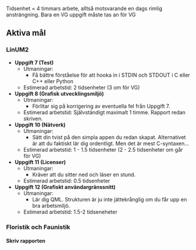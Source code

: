 Tidsenhet = 4 timmars arbete, alltså motsvarande en dags rimlig ansträngning.
Bara en VG uppgift måste tas an för VG
## Aktiva mål
### LinUM2
- **Uppgift 7 (Test)**
	- Utmaningar:
		- Få bättre förståelse för att hooka in i STDIN och STDOUT i C eller C++ eller Python
	- Estimerad arbetstid: 2 tidsenheter (3 om för VG)
- **Uppgift 8 (Grafisk utvecklingsmiljö)**
	- Utmaningar: 
		- Förlitar sig på korrigering av eventuella fel från Uppgift 7.
	- Estimerad arbetstid: Självständigt maximalt 1 timme. Rapport redan skriven.
- **Uppgift 10 (Nätverk)**
	- Utmaningar: 
		- Sätt din tvist på den simpla appen du redan skapat. Alternativet är att du faktiskt lär dig ordentligt. Men det är mest C-syntaxen...
	- Estimerad arbetstid: 1 - 1.5 tidsenheter (2 - 2.5 tidsenheter om går för VG)
- **Uppgift 11 (Licenser)**
	- Utmaningar: 
		- Kräver att du sitter ned och läser en stund.
	- Estimerad arbetstid: 0.5 tidsenheter
- **Uppgift 12 (Grafiskt användargränssnitt)**
	- Utmaningar: 
		- Lär dig QML. Strukturen är ju inte jättekrånglig om du får upp en bra arbetsmiljö.
	- Estimerad arbetstid: 1.5-2 tidseneheter
### Floristik och Faunistik
#### Skriv rapporten
